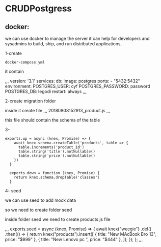 # CRUDPostgress

 

## docker:

we can use docker to manage the server it can help for developers and sysadmins to build, ship, and run distributed applications,

1-create 

```
docker-compose.yml
```
it contain 

,,,
version: '3.1'
services:
  db:
    image: postgres
    ports:
        - "5432:5432"
    environment:
        POSTGRES_USER: cyf
        POSTGRES_PASSWORD: password
        POSTGRES_DB: legodi
    restart: always
,,,

2-create migration folder

inside it create file 
,,,
20180808152913_product.js
,,,

this file should contain the schema of the table 

3-

```
exports.up = async (knex, Promise) => {
    await knex.schema.createTable('products', table => {
      table.increments('product_id')
      table.string('title').notNullable()
      table.string('price').notNullable()
    })
  }
  
  exports.down = function (knex, Promise) {
    return knex.schema.dropTable('classes')
  }
```


4- seed

we can use seed to add mock data

so we need to create folder seed

inside folder seed we need to create products.js file

,,,
exports.seed = async (knex, Promise) => {
  await knex("weegie")
    .del()
    .then(() => {
      return knex("products").insert([
        {
          title: "New MAcBook Bro 13",
          price: "$999"
        },
        {
          title: "New Lenovo pc ",
          price: "$444"
        },
      ]);
    });
};
,,,

